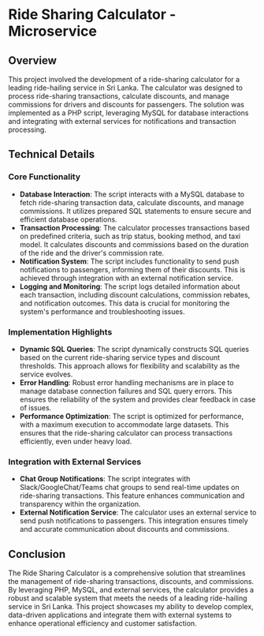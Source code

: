 # Ride Sharing Calculator - Microservice

## Overview

This project involved the development of a ride-sharing calculator for a leading ride-hailing service in Sri Lanka. The calculator was designed to process ride-sharing transactions, calculate discounts, and manage commissions for drivers and discounts for passengers. The solution was implemented as a PHP script, leveraging MySQL for database interactions and integrating with external services for notifications and transaction processing.

## Technical Details

### Core Functionality

- **Database Interaction**: The script interacts with a MySQL database to fetch ride-sharing transaction data, calculate discounts, and manage commissions. It utilizes prepared SQL statements to ensure secure and efficient database operations.
- **Transaction Processing**: The calculator processes transactions based on predefined criteria, such as trip status, booking method, and taxi model. It calculates discounts and commissions based on the duration of the ride and the driver's commission rate.
- **Notification System**: The script includes functionality to send push notifications to passengers, informing them of their discounts. This is achieved through integration with an external notification service.
- **Logging and Monitoring**: The script logs detailed information about each transaction, including discount calculations, commission rebates, and notification outcomes. This data is crucial for monitoring the system's performance and troubleshooting issues.

### Implementation Highlights

- **Dynamic SQL Queries**: The script dynamically constructs SQL queries based on the current ride-sharing service types and discount thresholds. This approach allows for flexibility and scalability as the service evolves.
- **Error Handling**: Robust error handling mechanisms are in place to manage database connection failures and SQL query errors. This ensures the reliability of the system and provides clear feedback in case of issues.
- **Performance Optimization**: The script is optimized for performance, with a maximum execution to accommodate large datasets. This ensures that the ride-sharing calculator can process transactions efficiently, even under heavy load.

### Integration with External Services

- **Chat Group Notifications**: The script integrates with Slack/GoogleChat/Teams chat groups to send real-time updates on ride-sharing transactions. This feature enhances communication and transparency within the organization.
- **External Notification Service**: The calculator uses an external service to send push notifications to passengers. This integration ensures timely and accurate communication about discounts and commissions.

## Conclusion

The Ride Sharing Calculator is a comprehensive solution that streamlines the management of ride-sharing transactions, discounts, and commissions. By leveraging PHP, MySQL, and external services, the calculator provides a robust and scalable system that meets the needs of a leading ride-hailing service in Sri Lanka. This project showcases my ability to develop complex, data-driven applications and integrate them with external systems to enhance operational efficiency and customer satisfaction.
